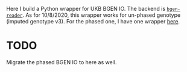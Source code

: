Here I build a Python wrapper for UKB BGEN IO. 
The backend is [`bgen-reader`](https://bgen-reader.readthedocs.io/en/latest/index.html).
As for 10/8/2020, this wrapper works for un-phased genotype (imputed genotype v3). 
For the phased one, I have one wrapper [here](https://github.com/liangyy/haplotype-po/blob/master/scripts/prs/ukb_hap_reader.py).

# TODO

Migrate the phased BGEN IO to here as well.
